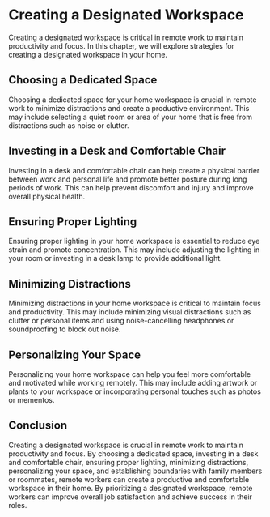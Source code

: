 Creating a Designated Workspace
==========================================================================

Creating a designated workspace is critical in remote work to maintain productivity and focus. In this chapter, we will explore strategies for creating a designated workspace in your home.

Choosing a Dedicated Space
-------------------------------------

Choosing a dedicated space for your home workspace is crucial in remote work to minimize distractions and create a productive environment. This may include selecting a quiet room or area of your home that is free from distractions such as noise or clutter.

Investing in a Desk and Comfortable Chair
----------------------------------------------------

Investing in a desk and comfortable chair can help create a physical barrier between work and personal life and promote better posture during long periods of work. This can help prevent discomfort and injury and improve overall physical health.

Ensuring Proper Lighting
-----------------------------------

Ensuring proper lighting in your home workspace is essential to reduce eye strain and promote concentration. This may include adjusting the lighting in your room or investing in a desk lamp to provide additional light.

Minimizing Distractions
----------------------------------

Minimizing distractions in your home workspace is critical to maintain focus and productivity. This may include minimizing visual distractions such as clutter or personal items and using noise-cancelling headphones or soundproofing to block out noise.

Personalizing Your Space
-----------------------------------

Personalizing your home workspace can help you feel more comfortable and motivated while working remotely. This may include adding artwork or plants to your workspace or incorporating personal touches such as photos or mementos.

Conclusion
----------

Creating a designated workspace is crucial in remote work to maintain productivity and focus. By choosing a dedicated space, investing in a desk and comfortable chair, ensuring proper lighting, minimizing distractions, personalizing your space, and establishing boundaries with family members or roommates, remote workers can create a productive and comfortable workspace in their home. By prioritizing a designated workspace, remote workers can improve overall job satisfaction and achieve success in their roles.
